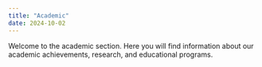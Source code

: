 ```yaml
---
title: "Academic"
date: 2024-10-02
---
```


Welcome to the academic section. Here you will find information about our academic achievements, research, and educational programs.
